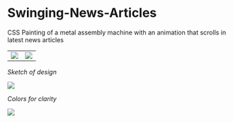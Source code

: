 # Swinging-News-Articles
CSS Painting of a metal assembly machine with an animation that scrolls in latest news articles
<table>
  <tbody>
    <tr>
      <td width="50%"><img src="https://s26.postimg.org/4thggm26x/Screen_Shot_2017-09-21_at_4.27.44_PM.png" /></td>
      <td width="50%"><img src="https://s26.postimg.org/6p48rrr15/Screen_Shot_2017-09-21_at_4.27.17_PM.png" /></td>
    </tr>
  </tbody>
</table>
<p><i>Sketch of design </i></p>
<img src="https://s26.postimg.org/s6wyfcdy1/IMG_5457.jpg" />
<p><i>Colors for clarity</i></p>
<img src="https://s26.postimg.org/du90xih7d/Screen_Shot_2017-09-21_at_3.10.29_PM.png" />
